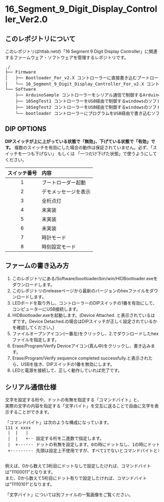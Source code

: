 # 16_Segment_9_Digit_Display_Controller_Ver2.0

## このレポジトリについて
このレポジトリはhtlab.netの「16 Segment 9 Digit Display Controller」に関連するファームウェア・ソフトウェアを管理するレポジトリです。
<pre>
./
├── Firmware
│   ├── Bootloader_For_v2.X コントローラーに直接書き込むブートローダーのファームウェア
│   └── 16_Segment_9_Digit_Display_Controller_For_v2.X コントローラーにUSB経由で書き込まれるコントローラープログラム本体
└── Software
    ├── ArduinoSample コントローラーをシリアル通信で制御するArduinoコードのサンプル
    ├── 16SegTest1 コントローラーをUSB経由で制御するwindowsのソフトウェアのサンプル
    ├── 16SegTest2 コントローラーをUSB経由で制御するwindowsのソフトウェアのサンプル
    └── bootloader コントローラーにプログラムをUSB経由で書き込むソフトウェア
</pre>

## DIP OPTIONS
**DIPスイッチが上に上がっている状態で「無効」、下げている状態で「有効」です。**
複数のスイッチを有効にした場合の動作は保証されていません。必ず、「スイッチを一つも下げない」 もしくは 「一つだけ下げた状態」で使うようにしてください。

| スイッチ番号 | 内容 |
| :--: | :-- |
| 1 | ブートローダー起動 |
| 2 | デモメッセージを表示 |
| 3 | 全桁点灯 | 
| 4 | 未実装 |
| 5 | 未実装 |
| 6 | 未実装 |
| 7 | 時計モード |
| 8 | 時刻設定モード |

## ファームの書き込み方
1. このレポジトリにある/Software/bootloader/bin/win/HIDBootloader.exeをダウンロードします。
2. このレポジトリのreleaseページから最新のバージョンのhexファイルをダウンロードします。
3. LEDボードを取り外し、コントローラーのDIPスイッチの1番を有効にして、コンピューターにUSB接続します。
4. HIDBootloader.exeを起動します。(Device Attached. と表示されているはずです。Device Detached.の場合はDIPスイッチが正しく設定されているかを確認してください。)
5. ファイルオープンアイコン(一番左)をクリックし、2.でダウンロードしたhexファイルを指定します。
6. Erase/Program/Verify Deviceアイコン(真ん中)をクリックし、書き込みます。
7. Erase/Program/Verify sequence completed successfully.と表示されたら、USBを抜き、DIPスイッチの1番を無効にします。
8. LEDと電源を接続して、正しく動作していれば完了です。

## シリアル通信仕様 
文字を設定する桁や、ドットの有無を指定する「コマンドバイト」と、  
実際の文字の内容を指定する「文字バイト」を交互に送ることで自由に文字を表示することができます。  
<pre>
「コマンドバイト」は次のような構成になっています。  
111 x xxxx  
 |  |   |  
 |  |   +-- 設定する桁を二進数で指定します。  
 |  +------ ドットの有無を設定します。0の時にドットなし、1の時にドット有りです。  
 +--------- 先頭は設定上不使用ですが、すべて1でないとコマンドバイトとして認識されません。  
 </pre>
 例えば、0から数えて3桁目にドットなしで設定したければ、コマンドバイトは"11100011"となります。  
 また、0から数えて5桁目にドット有りで設定したければ、コマンドバイトは"11110101"となります。  
 
 「文字バイト」については別ファイルの一覧画像をご覧ください。  
